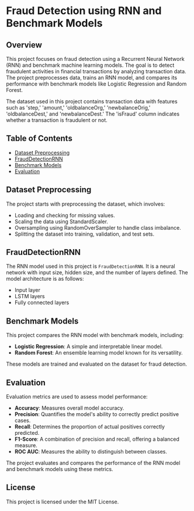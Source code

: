 
# Fraud Detection using RNN and Benchmark Models

## Overview

This project focuses on fraud detection using a Recurrent Neural Network (RNN) and benchmark machine learning models. The goal is to detect fraudulent activities in financial transactions by analyzing transaction data. The project preprocesses data, trains an RNN model, and compares its performance with benchmark models like Logistic Regression and Random Forest. 

The dataset used in this project contains transaction data with features such as 'step,' 'amount,' 'oldbalanceOrg,' 'newbalanceOrig,' 'oldbalanceDest,' and 'newbalanceDest.' The 'isFraud' column indicates whether a transaction is fraudulent or not.

## Table of Contents

- [Dataset Preprocessing](#dataset-preprocessing)
- [FraudDetectionRNN](#frauddetectionrnn)
- [Benchmark Models](#benchmark-models)
- [Evaluation](#evaluation)

## Dataset Preprocessing

The project starts with preprocessing the dataset, which involves:
- Loading and checking for missing values.
- Scaling the data using StandardScaler.
- Oversampling using RandomOverSampler to handle class imbalance.
- Splitting the dataset into training, validation, and test sets.

## FraudDetectionRNN

The RNN model used in this project is `FraudDetectionRNN`. It is a neural network with input size, hidden size, and the number of layers defined. The model architecture is as follows:
- Input layer
- LSTM layers
- Fully connected layers

## Benchmark Models

This project compares the RNN model with benchmark models, including:
- **Logistic Regression**: A simple and interpretable linear model.
- **Random Forest**: An ensemble learning model known for its versatility.

These models are trained and evaluated on the dataset for fraud detection.

## Evaluation

Evaluation metrics are used to assess model performance:
- **Accuracy**: Measures overall model accuracy.
- **Precision**: Quantifies the model's ability to correctly predict positive cases.
- **Recall**: Determines the proportion of actual positives correctly predicted.
- **F1-Score**: A combination of precision and recall, offering a balanced measure.
- **ROC AUC**: Measures the ability to distinguish between classes.

The project evaluates and compares the performance of the RNN model and benchmark models using these metrics.

## License

This project is licensed under the MIT License.
